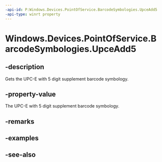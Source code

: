 ----api-id: P:Windows.Devices.PointOfService.BarcodeSymbologies.UpceAdd5
-api-type: winrt property
---<!-- Property syntaxpublic uint UpceAdd5 { get; }--># Windows.Devices.PointOfService.BarcodeSymbologies.UpceAdd5## -descriptionGets the UPC-E with 5 digit supplement barcode symbology.## -property-valueThe UPC-E with 5 digit supplement barcode symbology.## -remarks## -examples## -see-also